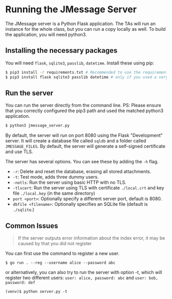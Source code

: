# Running the JMessage Server

The JMessage server is a Python Flask application. The TAs will run an instance for the whole class, but you can run a copy locally as well. To build the application, you will need python3.

## Installing the necessary packages

You will need `flask`, `sqlite3`, `passlib`, `datetime`. Install these using pip:

```bash
$ pip3 install -r requirements.txt # Recommended to use the requirement doc
$ pip3 install flask sqlite3 passlib datetime # only if you used a very old version of python.
```

## Run the server

You can run the server directly from the command line. 
PS: Please ensure that you correctly configured the pip3 path and used the matched python3 application. 

```bash
$ python3 jmessage_server.py
```

By default, the server will run on port 8080 using the Flask "Development" server. It will create a database file called 
`sqldb` and a folder called `JMESSAGE_FILES`. By default, the server will generate a self-signed certificate and use TLS.

The server has several options. You can see these by adding the `-h` flag.

* `-r`: Delete and reset the database, erasing all stored attachments.
* `-t`: Test mode, adds three dummy users.
* `-notls`: Run the server using basic HTTP with no TLS.
* `-tlscert`: Run the server using TLS with certificate `./local.crt` and key file `./local.key` (in the same directory)
* `port <port>`: Optionally specify a different server port, default is 8080.
* `dbfile <filename>`: Optionally specifies an SQLite file (default is `./sqlite`.)

## Common Issues 

> If the server outputs error information about the index error, it may be caused by that you did not register

You can first use the command to register a new user. 

```
$ go run . --reg --username alice --password abc 
```

or alternatively, you can also try to run the server with option -t​, which will register two different users: `user: alice, password: abc` and `user: bob, password: def`
```
(venv)$ python server.py -t 
```

